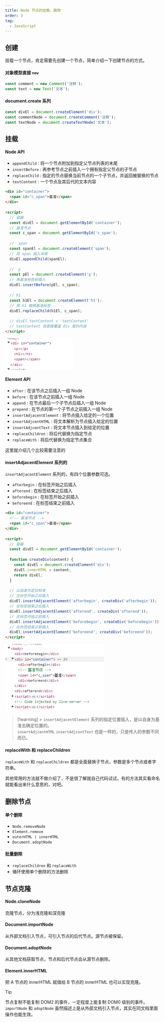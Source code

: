 ```yaml
---
title: Node 节点的挂载，删除
order: 3
tag:
  - JavaScript
---
```


## 创建

挂载一个节点，肯定需要先创建一个节点，简单介绍一下创建节点的方式。

#### 对象模型直接 `new`

```javascript
const comment = new Comment('注释');
const text = new Text('文本');
```

#### document.create 系列

```javascript
const divEl = document.createElement('div');
const commentNode = document.createComment('注释');
const textNode = document.createTextNode('文本');
```

## 挂载

#### Node API

- `appendChild` : 将一个节点附加到指定父节点列表的末尾
- `insertBefore` : 再参考节点之前插入一个拥有指定父节点的子节点
- `replaceChild` : 指定的节点替换当前节点的一个子节点，并返回被替换的节点
- `textContent` : 一个节点及其后代的文本内容

```html
<div id="container">
  <span id="c_span">基准</span>
</div>

<script>
  // 容器
  const divEl = document.getElementById('container');
  // 基准节点
  const c_span = document.getElementById('c_span');

  //  span
  const spanEl = document.createElement('span');
  // 将 span 插入末尾
  divEl.appendChild(spanEl);

  //  p
  const pEl = document.createElement('p');
  // 再基准标签前插入
  divEl.insertBefore(pEl, c_span);

  // h1
  const h1El = document.createElement('h1');
  // 用 h1 替换基准标签
  divEl.replaceChild(h1El, c_span);

  // divEl.textContent = 'textContent'
  // textContent 会直接覆盖 div 里的内容
</script>
```

![](images/node3.png)

#### Element API

- `after` : 在该节点之后插入一组 Node
- `before` : 在该节点之前插入一组 Node
- `append` : 在节点最后一个子节点后插入一组 Node
- `prepend` : 在节点的第一个子节点之前插入一组 Node
- `insertAdjacentElement` : 将节点插入给定的一个位置
- `insertAdjcentHTML` : 将文本解析为节点插入给定的位置
- `insertAdjcentText` : 将文本节点插入到给定的位置
- `replaceChildren` : 将后代替换为指定节点
- `replaceWith` : 将后代替换为指定节点集合

这里就介绍几个比较需要注意的

#### insertAdjacentElement 系列的

`insertAdjacentElement` 系列的，有四个位置参数可选。

- `afterbegin` : 在标签开始之后插入
- `afterend` : 在标签结束之后插入
- `beforebegin` : 在标签开始之前插入
- `beforeend` : 在标签结束之前插入

```html
<div id="container">
  <!-- 基准节点 -->
  <span id="c_span">基准</span>
</div>

<script>
  // 容器
  const divEl = document.getElementById('container');

  function createDiv(content) {
    const divEl = document.createElement('div');
    divEl.innerHTML = content;
    return divEl;
  }

  // 以自身为定位标准
  // 在标签开始之后插入
  divEl.insertAdjacentElement('afterbegin', createDiv('afterbegin'));
  // 在标签结束之后插入
  divEl.insertAdjacentElement('afterend', createDiv('afterend'));
  // 在标签开始之前插入
  divEl.insertAdjacentElement('beforebegin', createDiv('beforebegin'));
  // 在标签结束之前插入
  divEl.insertAdjacentElement('beforeend', createDiv('beforeend'));
</script>
```

![](images/node4.png)

> [!warning] > `insertAdjacentElement` 系列的指定位置插入，是以自身为基准去确定位置的。  
> `insertAdjcentHTML` `insertAdjcentText` 也是一样的，只是传入的参数不同而已。

#### replaceWith 和 replaceChildren

`replaceWith` 和 `replaceChildren` 都是全面替换子节点，参数是多个节点或者字符串。

其他常用的方法就不做介绍了，不是很了解就自己代码试试，有的方法其实看命名就能看出来什么意思的，对吧。

## 删除节点

#### 单个删除

- `Node.removeNode`
- `Element.remove`
- `outerHTML | innerHTML`
- `Document.adoptNode`

#### 批量删除

- `replaceChildren` 和 `replaceWith`
- 循环使用单个删除的方法删除

## 节点克隆

#### Node.cloneNode

克隆节点，分为浅克隆和深克隆

#### Document.importNode

从外部文档引入节点，可引入节点的后代节点。源节点被保留。

#### Document.adoptNode

从其他文档获取节点，节点和后代节点会从源节点删除。

#### Element.innerHTML

把 A 节点的 innerHTML 赋值给 B 节点的 innerHTML 也可以实现克隆。

> [!tip]
> 节点复制不能复制 DOM2 的事件，一定程度上能复制 DOM0 级别的事件。  
> `importNode` 和 `adoptNode` 虽然描述上是从外部文档引入节点，其实在同文档里面操作也能生效。
